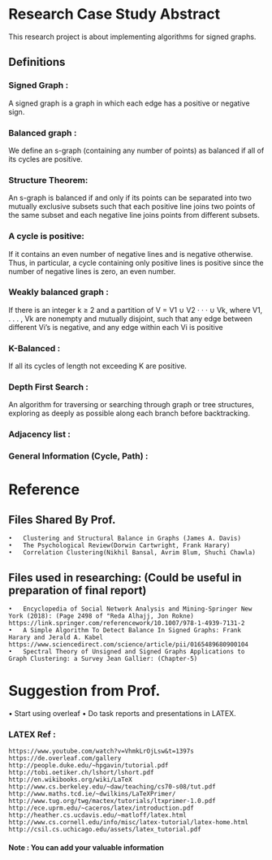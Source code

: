 # Research Case Study Abstract 
This research project is about implementing algorithms for signed graphs. 

## Definitions 
### Signed Graph :
   A signed graph is a graph in which each edge has a positive or negative sign. 
### Balanced graph : 
   We define an s-graph (containing any number of points) as balanced if all of its cycles are positive.
### Structure Theorem: 
   An s-graph is balanced if and only if its points can be separated into two mutually exclusive subsets such that each positive line joins two points of the    same subset and each negative line joins points from different subsets.
### A cycle is positive: 
  If it contains an even number of negative lines and is negative otherwise. Thus, in particular, a cycle containing only positive lines is positive since      the number of negative lines is zero, an even number.
### Weakly balanced graph :
  If there is an integer k ≥ 2 and a partition of V = V1 ∪ V2 · · · ∪ Vk, where V1, . . . , Vk are nonempty and mutually disjoint, such that any edge between   different Vi’s is negative, and any edge within each Vi is positive
### K-Balanced : 
  If all its cycles of length not exceeding K are positive. 
### Depth First Search :
  An algorithm for traversing or searching through graph or tree structures, exploring as deeply as possible along each branch before backtracking.
### Adjacency list : 
### General Information (Cycle, Path) : 

# Reference 
## Files Shared By Prof.  
	•	Clustering and Structural Balance in Graphs (James A. Davis)
	•	The Psychological Review(Dorwin Cartwright, Frank Harary) 
	•	Correlation Clustering(Nikhil Bansal, Avrim Blum, Shuchi Chawla)

## Files used in researching: (Could be useful in preparation of final report)
	•	Encyclopedia of Social Network Analysis and Mining-Springer New York (2018): (Page 2498 of "Reda Alhajj, Jon Rokne) 
    https://link.springer.com/referencework/10.1007/978-1-4939-7131-2
	•	A Simple Algorithm To Detect Balance In Signed Graphs: Frank Harary and Jerald A. Kabel
    https://www.sciencedirect.com/science/article/pii/0165489680900104
	•	Spectral Theory of Unsigned and Signed Graphs Applications to Graph Clustering: a Survey Jean Gallier: (Chapter-5)

 # Suggestion from Prof. 
   • Start using overleaf
   • Do task reports and presentations in LATEX.
   ### LATEX Ref : 
    https://www.youtube.com/watch?v=VhmkLrOjLsw&t=1397s
    https://de.overleaf.com/gallery
    http://people.duke.edu/~hpgavin/tutorial.pdf
    http://tobi.oetiker.ch/lshort/lshort.pdf
    http://en.wikibooks.org/wiki/LaTeX
    http://www.cs.berkeley.edu/~daw/teaching/cs70-s08/tut.pdf
    http://www.maths.tcd.ie/~dwilkins/LaTeXPrimer/
    http://www.tug.org/twg/mactex/tutorials/ltxprimer-1.0.pdf
    http://ece.uprm.edu/~caceros/latex/introduction.pdf
    http://heather.cs.ucdavis.edu/~matloff/latex.html
    http://www.cs.cornell.edu/info/misc/latex-tutorial/latex-home.html
    http://csil.cs.uchicago.edu/assets/latex_tutorial.pdf




#### Note : You can add your valuable information
